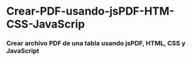 # Crear-PDF-usando-jsPDF-HTM-CSS-JavaScrip

### Crear archivo PDF de una tabla usando jsPDF, HTML, CSS y JavaScript
